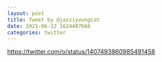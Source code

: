 ```yaml
--- 
layout: post 
title: Tweet by @jazziyoungcat 
date: 2021-06-22 1624407666 
categories: twitter 
--- 
```

https://twitter.com/o/status/1407493860985491458
